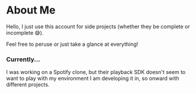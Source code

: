 # About Me

Hello, I just use this account for side projects (whether they be complete or incomplete 😅).

Feel free to peruse or just take a glance at everything!

### Currently...

I was working on a Spotify clone, but their playback SDK doesn't seem to want to play with my environment I am developing it in, so onward with different projects.

<!--
**davleop/davleop** is a ✨ _special_ ✨ repository because its `README.md` (this file) appears on your GitHub profile.

Here are some ideas to get you started:

- 🔭 I’m currently working on ...
- 🌱 I’m currently learning ...
- 👯 I’m looking to collaborate on ...
- 🤔 I’m looking for help with ...
- 💬 Ask me about ...
- 📫 How to reach me: ...
- 😄 Pronouns: ...
- ⚡ Fun fact: ...
-->
